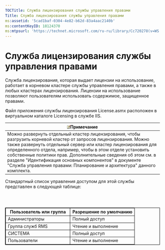 ```yaml
---
TOCTitle: Служба лицензирования службы управления правами
Title: Служба лицензирования службы управления правами
ms:assetid: '5cad1baf-0304-4e82-b62d-83a4aac2140b'
ms:contentKeyID: 18124370
ms:mtpsurl: 'https://technet.microsoft.com/ru-ru/library/Cc720278(v=WS.10)'
---
```


Служба лицензирования службы управления правами
===============================================

Служба лицензирования, которая выдает лицензии на использование, работает в корневом кластере службы управления правами, а также в любых кластерах лицензирования. Лицензии на использование позволяют пользователям использовать содержимое, защищенное правами.

Файл приложения службы лицензирования License.asmx расположен в виртуальном каталоге Licensing в службе IIS.

| ![](images/Cc720278.note(WS.10).gif)Примечание                                                                                                                                                                                                                                                                                                                                                                                 |
|-------------------------------------------------------------------------------------------------------------------------------------------------------------------------------------------------------------------------------------------------------------------------------------------------------------------------------------------------------------------------------------------------------------------------------------------------------------|
| Можно развернуть отдельный кластер лицензирования, чтобы разгрузить корневой кластер от запросов лицензирования. Можно также развернуть отдельный сервер или кластер лицензирования для определенного отдела, например, чтобы в этом отделе установить собственные политики прав. Дополнительные сведения об этом см. в разделе "Идентификация основных компонентов" в документе "Служба управления правами: Планирование и архитектура" данного комплекта. |

Стандартный список управления доступом для этой службы представлен в следующей таблице:

###  

 
<table style="border:1px solid black;">
<colgroup>
<col width="50%" />
<col width="50%" />
</colgroup>
<thead>
<tr class="header">
<th style="border:1px solid black;" >Пользователь или группа</th>
<th style="border:1px solid black;" >Разрешение по умолчанию</th>
</tr>
</thead>
<tbody>
<tr class="odd">
<td style="border:1px solid black;">Администраторы</td>
<td style="border:1px solid black;">Полный доступ</td>
</tr>
<tr class="even">
<td style="border:1px solid black;">Группа служб RMS</td>
<td style="border:1px solid black;">Чтение и выполнение</td>
</tr>
<tr class="odd">
<td style="border:1px solid black;">СИСТЕМА</td>
<td style="border:1px solid black;">Полный доступ</td>
</tr>
<tr class="even">
<td style="border:1px solid black;">Пользователи</td>
<td style="border:1px solid black;">Чтение и выполнение</td>
</tr>
</tbody>
</table>
